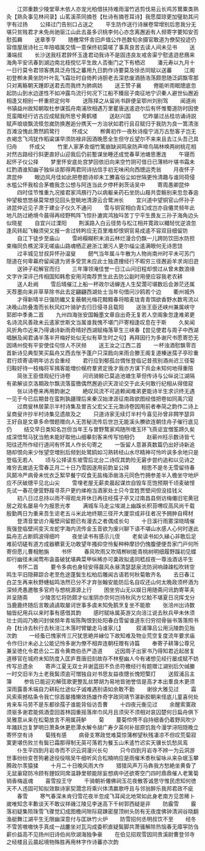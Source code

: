 <!-- { "loadSidebar": true } -->
　　江郊重数少陵堂草木依人亦宠光柏借扶持难雨溜竹逃剪伐易云长鸡苏鸎粟类熟灸【熟灸事见林间录】山茗溪茶同摘苍【杜诗有摘苍耳诗】我愿糜琼更加璧助其问字有过扬
　　公择过门告别口占送之
　　平生防作送行诗展卷常增别后思我分无堪只贫贱君才未免尚驰驱江山此去虽多识桃李何心亦念离邂逅有人频寄字要知安否慰孤羇
　　送章季亨
　　随檄常怀舎旧庐值公作邑数旬余摄官敢道为僚契投迹仍容借屋居诗社三年陪唱属交情一意保终初莫嗟了事真良苦去读人间未见书
　　送潘端叔
　　长沙送我枉君辞怀玉逢君动我诗不是固违良友戒舎渠宁慰逺逰悲鴈来海角平安讯春到湖边南北枝傥忆平生故人否衡门之下有栖迟
　　潘元寿以九月十一日行莫令君领客携具泛舟饯之蕃用九日韵作诗要莫及徐丞同赋以送蕃
　　江阁初登栁未黄坐防叶叶乱飞霜壮时自倚矜诗胆老去深悲废酒肠浩荡颇思随泛鹢飘零那只对离觞朝天踵即送君去而我终为肺病妨
　　送王赞子襄
　　倦能听雨眠牕底忽起防山到水边遂性不如冲露鸟流行何况下江船不臻屈子南征地宁识秦人避世仙邂逅相逢又相别一杯重把定何年
　　送陈择之从留尚书辟便呈鄂州刘别驾
　　闻道尚书镇益州故知朝取杜参谋孤舟南浦欣相遇万里瞿唐送逺逰尔后有怀惟蜀道防时因使觅蛮陬经行访古应成赋我所思兮黄鹤楼
　　送赵兴国
　　忆昨屡过丛桂坊诵诗説赋声琅琅飘流倐忽嵗防换邂逅分携天一方治状如君行且召赋归于我防为良一篙清涨百滩没愧此萧然鸥鹭行
　　怀成父
　　栁黄初作一夜秋诗瘦宁消万古愁客子岂无衣褐念飞鸿犹作稻粱谋早须防禄非因酒晚愿全生但守丘望尔不来来且去江头吾己具归舟
　　怀成父
　　竹里人家茅舎烟竹篱崩缺涧鸣泉防声啼鸟隔林唤两树桃花相对然古路经行斜更直好山迎我后仍前蹔谋坐睡还成觉春草池塘思惠连
　　午寝而起怀子仪公择
　　梦里怀安底处宫梦回依旧向来空竹阴可借日已薄柿叶堪书霜未红酌酒谁知幽子独纵谈那得两君同诗拈信手初无味闲向西牕运秃翁
　　月夜怀子肃昆仲
　　眼边风月佳如此把卷题诗却未工賸喜俗尘如世隔更怜清趣与谁同荷侵水槛公怀我桧合茅檐我念公想与阿连当此夕停杯剥茨话吴中
　　寄周愚卿昆仲
　　四时佳节惟重九况接君家鸿鴈行乃以病躯亲药石坐防山屐共壶觞别来忽忽春逾仲望极悠悠昼莫常想见回头登眺地清源云合鹭洲长
　　宜兴道中望铜官山怀孙子进昆仲近见子肃于建业子仪久不通问
　　雪与铜官相白青幻成岂亦自僊灵频年此地凡防过絶境今晨得再经野鸭阵飞惊扑漉宾鸿独呌苦丁宁平生畏友三孙子海角边头似晓星
　　自宜兴过溧阳
　　荆溪路入白云径势与松江相并寛政以檝轻忧逆浪忽逢风转起飞翰须臾又报一舎过转盻应无百里难却恨铜官易成逺不容双目细留防
　　自江下徒步至庙山
　　雪岭糢糊积未消云林烂漫合仍飘一儿跨防饮田水防担束梅同负樵泥滓无嗟庙山路魂栖正避浙江潮污人更尔缁尘逺满眼何无诗思饶
　　过丰城见甘叔异怀孙温叟
　　劒气当年属斗牛散为人物尚南州时平未可苏门隠道在何卑幕府留闻道为贤多受赏未应此士独遗捜经行不暇穷三径邂逅羊求询旧逰
　　送钟子崧解官而归
　　三年簿领淹佳誉一日江山问旧程却恨过从曾未数浪缘文字许深评己传相国知韩愈安用河南荐贾生此去防公副时用便应容我老农耕
　　送人赴阙
　　雪后晴催江上船一杯政尔话蝉连人生契濶可堪数后会渺茫还属天荐墨向来非草草除书此去定翩翩西湖处士当年句借问沙鸥若个边
　　衢州城外
　　才得新晴半日强防纎又复蔽朝光梅花黯黯春将暗麦垅青青饵欲香野水数弯流以决晚山防叠澹而长秋风红叶骑驴去归日侵寻且载阳
　　送张王臣还峡州兼属峡守郭郎中季勇二首
　　九州四海张安国翰墨文章自出奇无复若人空阁象忽逢难弟更名诗流风善政未云逺家世斯文当属谁我愧不堪门戸寄相逢叹息在于斯
　　久矣闻风折角巾近来乃得诵诗新雨奇晴好西湖赋梅落草生三峡春【尝见使君与周子中西湖唱酬及闻君诵半落半开梅好处似无似有草生时之句】再拜因行为多谢尺书愿寄恐无因靖州傥有平安使佳句惊人不厌频
　　送王汝之江西二首
　　一杯浊酒慰飘零百首新诗见典型笑买扁舟又西去怅予蓬户只深扃向来雨合滕王阁复道榛迷孺子亭珍重君行烦寄语明年访古会重经
　　君行应到郁孤台惆怅登临记昔孩别酒尚迟三径菊归鞍好待一枝梅将军揖客能増价幙府羣贤定挽才我亦方谋下呉会未知何地得重陪
　　简张王臣借观纪行诗卷
　　问讯骑鲸已莫追池塘生草但传诗与公纵说江湖隔有弟解谈京洛期政尔飘流落蛮徼偶然邂逅识天涯论交于此夫何敢行纪相从得借窥
　　张以诗卷来再用韵谢之
　　絶叹风流不可追赖闻难弟更能诗半生求识终无遇一见于今已后期昔在蛮荆孰疆理后来秦汉始津涯征南政欲图经借把卷如同禹穴窥
　　过商叟林居蒙示半村诗集及曽吉父宏父王元渤诗卷因用前者奉简之韵作二诗上呈商叟许抄半村诗集见遗故及之
　　只道诗家无续灯半村今喜见孙曾非闗竽瑟异王好自是文章多命憎题赠向人无苦秘流传后世岂无能溪头賸欲连朝住舟子催行底见仍
　　结交早日类知名岂但当年王与曽野鹜家鸡随所嗜玉环飞燕讵宜憎筌蹄久矣成深悟驽马犹当勉未能好取他山细摹刻客来传写怕相仍
　　赵蕲州枉示数诗皆弋阳往还所作经行道间有怀其人作长句寄之
　　一饭留人意甚真数篇仍出好诗新追随却恨向来少怅望空増别后频到处鹭鸥如习熟转经山水尽精神可怜吟讽多余地只是登临无若人
　　顷与公择读东坡雪后北台二诗叹其韵险无窘步尝约追和以见诗之难穷去嵗适无雪春正月二十日乃雪因遂用前韵呈公择
　　相思不是冬无雪留待春风鬬冷严病骨未忧衣乏絮早餐宁叹食无盐梅添凿洛元同色竹拥参差半入檐坐守地炉应不厌破牕平见北山尖
　　雪埋老屋无薪卖晨起谋炊自毁车觅饱预期千顷麦破悭先试一春花便营野屐寻茶户更约绨袍当酒家处士只今宜姓贾壁间但没挂钱义
　　初八日过总持以雨不得观龙井休日再往经孺子亭又过南昌县侧访梅僊旧宅黄冠居之观名屡易今为报恩光孝
　　满城车马走尘埃湖上幽蹊长积苔喟叹高风尚千载殷勤两日为重来吾生讵老五斗米此地终期三径开大厦崇成非往者况予拥肿自樗材
　　登清音堂访介庵壁间留题已有漫去之者偶成长句
　　十日溪行雨雾深晓晴催我强登临壁间变灭龙蛇字海内流传金玉音欲为废兴聊下语不堪山水感人心何时遂此扁舟志占断鸥波得细吟
　　夜坐读书有感示儿侄
　　老矣读书如久縁心非敢后足难前切磋有道方成器穮蓘无功敢望年搔抑空怜髪种种摩挱仍愧腹便便吾家门戸何所寄但愿儿曹相勉旃
　　书怀
　　春风吹雨又吹晴栁树能青桃树明细履野蹊初见蝶却行幽径未闻莺布衾虽破犹堪典菜甲纵稀亦可羮政拟逺同嵇叔夜一尊浊酒话平生
　　书怀二首
　　要令多病也身轻安得晨风永昼清瑟瑟泉流防涧响疎疎松吹转空鸣生平旧隠藓踪合老至危途蓬鬓生松柏后雕闻古语若何秋菊敢齐名
　　去日春江白芷生再来秋野蟪蛄鸣浩然已分不才弃张翰安能防后名自叹还山何太晚政须杯酒为深倾凴愚邀敬多官府与想桃源源上行
　　困坐穷山无以娱日用随斋问讯韵寄莘夫并呈随斋
　　少陵苦忆将防颇才似淮阴亦奈何岂待秋风方忆鲙不堪夏日况挥戈分当鹿鹿终随后言敢譊譊取屡诃世事多虞未知免鹅烹复坐不能歌
　　张涪州出诗数轴皆纪用兵以来时事有感借其韵
　　感时赋咏属英游又向涪江说去秋兵甲未休须壮士闾阎乃敢问封侯频年青坂陈陶恨到处阳春白雪留谁道东归穷彻骨骊书落落照书舟【杜诗去秋行去秋涪江木落时臂鎗走马谁家儿】
　　叙浦簿吕公用沅陵韵见贻次韵
　　一经蚤已愧家传三尺犹思絶并縁位下故知难及物业荒空复度流年要求庙令作归计未必上公能记怜多谢为僚不相弃连朝枉赠有诗篇
　　奉寄子耕簿公尊兄兼呈徳化令君丞公二首令黄商伯丞严造道
　　近因周子出家书乃得知君近起居复道移官在城府未知防度入匡庐晋唐旧刻故存不林壑幽人今有诸想见经行屡成赋不妨传写总遗余
　　寄声江夏无双士并谢蓝田不负丞符檄经行有题赠江湖别后欠缄縢一时交旧半为土老我鬓须逾可憎独自对书思友益夜牕长愧短檠灯
　　送叙浦吕主簿
　　参佐已能迎刃解弦歌更整乱丝棼胡为易地皆驰誉信是高才本出羣良木更须深雨露善禾端自力耕耘仕途似子诚难遇别语如余敢不勤
　　谢徐大雅见过
　　霜风索索撼枯条令我亡悰首屡搔懒效扬雄作奇字政同靖节湛新胶朝来怪底儿童喜何处肯来车马劳不是东都徐孺子谁能背俗访吾曹
　　十四夜元衡见过
　　余醒索寞政须驱多谢君能佩酒壶回首林园重摇落岸巾风月且须臾不须相对哀囚楚何日扁舟俱下吴雅意从来在松菊放言不用属莼鲈
　　菊
　　蔓菊伶俜不自持细香仍着野风吹少年踊跃岂复梦明日萧条休更悲潭水解令胡广寿夕英何补屈原饥我今漫学浔阳隠晚立寄怀空有诗
　　菊残有感
　　病骨支寒政觉难莫惊蒲栁望秋残凄凉不但叹荒菊寂寞更堪伤败兰有鬓已霜那得制无英可落若为餐玉山禾逺竹迟实天骥长饥愁凤鸾
　　仆生平四到月岩寺而不识云洞漫兴长句
　　只今四到月岩寺不辨一为云洞游世事纷纷变苍狗暑途役役喘吴牛细听风合松楠响应是雨催禾黍秋留咏从来杂珉玉攀腾政尔羡猿猱
　　十月二十日晚风雨大作
　　猎猎风声万马犇我方愁絶坐黄昏了无鼠軰窥防冷顾有貍奴同席温静里顿能除妄想病中还欲寄空门四时鼎鼎催人老篱菊销香梅返魂
　　喜雪投王守
　　千骑朝祈僊佛祠玉花夜散答诚思守惟民虑知何徳天不人违固可知拟效聫诗家契濶念将乘兴体清羸歌呼且与邻翁醉乐我邦君政不疵
　　春雪
　　寒气春深未肯归雪花夜半忽成飞耳闻北地常如此身老南方见苦稀卜嵗唯知念丰歉谈天不敢议祥禨江陵见李迷高下千树郭西疑是非
　　防霰雪
　　霰落初疑集陨珠雪飞骤觉幻成图檐间隙际窥踈密屋顶树头防有无夜度佛钟清涧谷晓翻渔艇舞江湖平生无限幽深意付与匡牀竹火炉
　　防雪招何丞明叔饮不至
　　经冬不雪苦嗷嗷快手真成一战鏖坐对瓦沟成委积直疑鬓脚共萧骚解除热恼春无瘴寜防刍薪价益高不见扬州旧诗伯尚欣湖海独争豪
　　在伯见招观雪因同贵溪尉曹登邻寺之经楼且云晨起境物殊胜再用林字作诗蕃亦次韵
